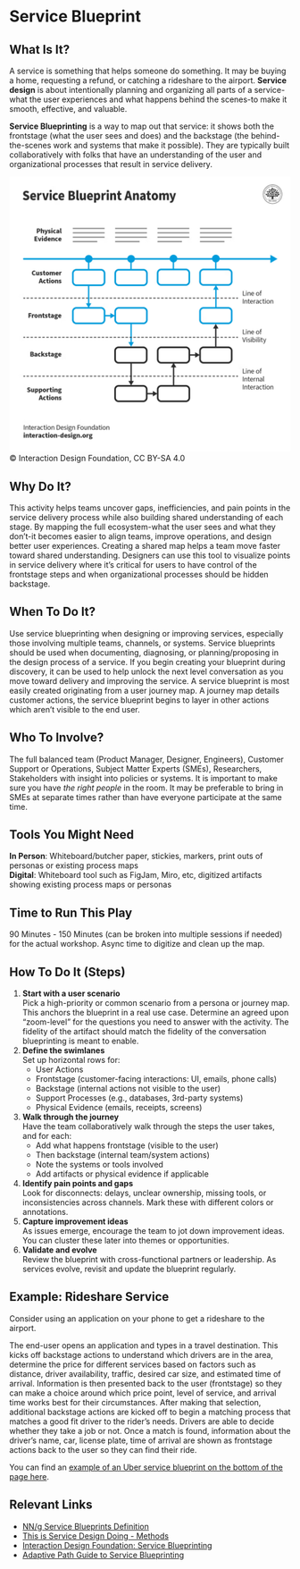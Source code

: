 # Service Blueprint

## What Is It? 
A service is something that helps someone do something. It may be buying a home, requesting a refund, or catching a rideshare to the airport. **Service design** is about intentionally planning and organizing all parts of a service-what the user experiences and what happens behind the scenes-to make it smooth, effective, and valuable.

**Service Blueprinting** is a way to map out that service: it shows both the frontstage (what the user sees and does) and the backstage (the behind-the-scenes work and systems that make it possible). They are typically built collaboratively with folks that have an understanding of the user and organizational processes that result in service delivery.

![Service Blueprint](../../../assets/service-blueprint-diagram.png)
© Interaction Design Foundation, CC BY-SA 4.0

## Why Do It? 
This activity helps teams uncover gaps, inefficiencies, and pain points in the service delivery process while also building shared understanding of each stage. By mapping the full ecosystem-what the user sees and what they don’t-it becomes easier to align teams, improve operations, and design better user experiences. Creating a shared map helps a team move faster toward shared understanding. Designers can use this tool to visualize points in service delivery where it’s critical for users to have control of the frontstage steps and when organizational processes should be hidden backstage.

## When To Do It?
Use service blueprinting when designing or improving services, especially those involving multiple teams, channels, or systems. Service blueprints should be used when documenting, diagnosing, or planning/proposing in the design process of a service. If you begin creating your blueprint during discovery, it can be used to help unlock the next level conversation as you move toward delivery and improving the service. A service blueprint is most easily created originating from a user journey map. A journey map details customer actions, the service blueprint begins to layer in other actions which aren’t visible to the end user.

## Who To Involve?
The full balanced team (Product Manager, Designer, Engineers), Customer Support or Operations, Subject Matter Experts (SMEs), Researchers, Stakeholders with insight into policies or systems. It is important to make sure you have *the right people* in the room. It may be preferable to bring in SMEs at separate times rather than have everyone participate at the same time.

## Tools You Might Need
**In Person**: Whiteboard/butcher paper, stickies, markers, print outs of personas or existing process maps  
**Digital**: Whiteboard tool such as FigJam, Miro, etc, digitized artifacts showing existing process maps or personas

## Time to Run This Play
90 Minutes \- 150 Minutes (can be broken into multiple sessions if needed) for the actual workshop. Async time to digitize and clean up the map.

## How To Do It (Steps)
1. **Start with a user scenario**  
   Pick a high-priority or common scenario from a persona or journey map. This anchors the blueprint in a real use case. Determine an agreed upon “zoom-level” for the questions you need to answer with the activity. The fidelity of the artifact should match the fidelity of the conversation blueprinting is meant to enable.
2. **Define the swimlanes**  
   Set up horizontal rows for:
      * User Actions
      * Frontstage (customer-facing interactions: UI, emails, phone calls)
      * Backstage (internal actions not visible to the user)
      * Support Processes (e.g., databases, 3rd-party systems)
      * Physical Evidence (emails, receipts, screens)
3. **Walk through the journey**  
   Have the team collaboratively walk through the steps the user takes, and for each:
      * Add what happens frontstage (visible to the user)
      * Then backstage (internal team/system actions)
      * Note the systems or tools involved
      * Add artifacts or physical evidence if applicable
4. **Identify pain points and gaps**  
   Look for disconnects: delays, unclear ownership, missing tools, or inconsistencies across channels. Mark these with different colors or annotations.
5. **Capture improvement ideas**  
   As issues emerge, encourage the team to jot down improvement ideas. You can cluster these later into themes or opportunities.
6. **Validate and evolve**  
   Review the blueprint with cross-functional partners or leadership. As services evolve, revisit and update the blueprint regularly.

## Example: Rideshare Service
Consider using an application on your phone to get a rideshare to the airport.

The end-user opens an application and types in a travel destination. This kicks off backstage actions to understand which drivers are in the area, determine the price for different services based on factors such as distance, driver availability, traffic, desired car size, and estimated time of arrival. Information is then presented back to the user (frontstage) so they can make a choice around which price point, level of service, and arrival time works best for their circumstances. After making that selection, additional backstage actions are kicked off to begin a matching process that matches a good fit driver to the rider’s needs. Drivers are able to decide whether they take a job or not. Once a match is found, information about the driver’s name, car, license plate, time of arrival are shown as frontstage actions back to the user so they can find their ride.

You can find an [example of an Uber service blueprint on the bottom of the page here](https://servicedesigntools.org/tools/service-blueprint).

## Relevant Links
* [NN/g Service Blueprints Definition](https://www.nngroup.com/articles/service-blueprints-definition/)
* [This is Service Design Doing \- Methods](https://www.thisisservicedesigndoing.com/methods)
* [Interaction Design Foundation: Service Blueprinting](https://www.interaction-design.org/literature/topics/service-blueprint?srsltid=AfmBOop-VjPJcGLziG-y3vy6Lck6BOKyG397v3p4nkMGd7GhXbgcNJ40)
* [Adaptive Path Guide to Service Blueprinting](https://maeda.pm/wp-content/uploads/2019/12/A-Guide-to-Service-Blueprinting.pdf)
